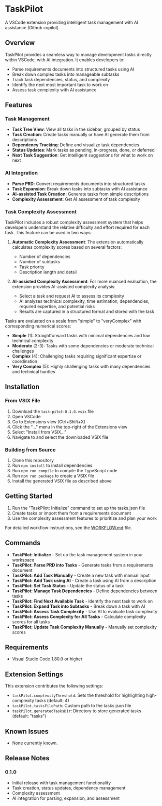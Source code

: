 # TaskPilot

A VSCode extension providing intelligent task management with AI assistance (Github copilot).

## Overview

TaskPilot provides a seamless way to manage development tasks directly within VSCode, with AI integration. It enables developers to:

- Parse requirements documents into structured tasks using AI
- Break down complex tasks into manageable subtasks
- Track task dependencies, status, and complexity
- Identify the next most important task to work on
- Assess task complexity with AI assistance

## Features

### Task Management

- **Task Tree View**: View all tasks in the sidebar, grouped by status
- **Task Creation**: Create tasks manually or have AI generate them from descriptions
- **Dependency Tracking**: Define and visualize task dependencies
- **Status Updates**: Mark tasks as pending, in-progress, done, or deferred
- **Next Task Suggestion**: Get intelligent suggestions for what to work on next

### AI Integration

- **Parse PRD**: Convert requirements documents into structured tasks
- **Task Expansion**: Break down tasks into subtasks with AI assistance
- **AI-assisted Task Creation**: Generate tasks from simple descriptions
- **Complexity Assessment**: Get AI assessment of task complexity

### Task Complexity Assessment

TaskPilot includes a robust complexity assessment system that helps developers understand the relative difficulty and effort required for each task. This feature can be used in two ways:

1. **Automatic Complexity Assessment**: The extension automatically calculates complexity scores based on several factors:

   - Number of dependencies
   - Number of subtasks
   - Task priority
   - Description length and detail

2. **AI-assisted Complexity Assessment**: For more nuanced evaluation, the extension provides AI-assisted complexity analysis:
   - Select a task and request AI to assess its complexity
   - AI analyzes technical complexity, time estimation, dependencies, required expertise, and potential risks
   - Results are captured in a structured format and stored with the task

Tasks are evaluated on a scale from "simple" to "veryComplex" with corresponding numerical scores:

- **Simple** (1): Straightforward tasks with minimal dependencies and low technical complexity
- **Moderate** (2-3): Tasks with some dependencies or moderate technical challenges
- **Complex** (4): Challenging tasks requiring significant expertise or coordination
- **Very Complex** (5): Highly challenging tasks with many dependencies and technical hurdles

## Installation

### From VSIX File

1. Download the `task-pilot-0.1.0.vsix` file
2. Open VSCode
3. Go to Extensions view (Ctrl+Shift+X)
4. Click the "..." menu in the top-right of the Extensions view
5. Select "Install from VSIX..."
6. Navigate to and select the downloaded VSIX file

### Building from Source

1. Clone this repository
2. Run `npm install` to install dependencies
3. Run `npm run compile` to compile the TypeScript code
4. Run `npm run package` to create a VSIX file
5. Install the generated VSIX file as described above

## Getting Started

1. Run the "TaskPilot: Initialize" command to set up the tasks.json file
2. Create tasks or import them from a requirements document
3. Use the complexity assessment features to prioritize and plan your work

For detailed workflow instructions, see the [WORKFLOW.md](WORKFLOW.md) file.

## Commands

- **TaskPilot: Initialize** - Set up the task management system in your workspace
- **TaskPilot: Parse PRD into Tasks** - Generate tasks from a requirements document
- **TaskPilot: Add Task Manually** - Create a new task with manual input
- **TaskPilot: Add Task using AI** - Create a task using AI from a description
- **TaskPilot: Set Task Status** - Update the status of a task
- **TaskPilot: Manage Task Dependencies** - Define dependencies between tasks
- **TaskPilot: Find Next Available Task** - Identify the next task to work on
- **TaskPilot: Expand Task into Subtasks** - Break down a task with AI
- **TaskPilot: Assess Task Complexity** - Use AI to evaluate task complexity
- **TaskPilot: Assess Complexity for All Tasks** - Calculate complexity scores for all tasks
- **TaskPilot: Update Task Complexity Manually** - Manually set complexity scores

## Requirements

- Visual Studio Code 1.80.0 or higher

## Extension Settings

This extension contributes the following settings:

- `taskPilot.complexityThreshold`: Sets the threshold for highlighting high-complexity tasks (default: 4)
- `taskPilot.tasksFilePath`: Custom path to the tasks.json file
- `taskPilot.generatedTasksDir`: Directory to store generated tasks (default: "tasks")

## Known Issues

- None currently known.

## Release Notes

### 0.1.0

- Initial release with task management functionality
- Task creation, status updates, dependency management
- Complexity assessment
- AI integration for parsing, expansion, and assessment
